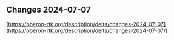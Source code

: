 ## Changes 2024-07-07

[https://oberon-rtk.org/description/delta/changes-2024-07-07](https://oberon-rtk.org/description/delta/changes-2024-07-07/)
